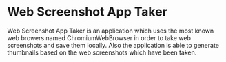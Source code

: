 # Web Screenshot App Taker
Web Screenshot App Taker is an application which uses the most known web browers named ChromiumWebBrowser in order to take web screenshots and save them locally. Also the application is able to generate thumbnails based on the web screenshots which have been taken.
